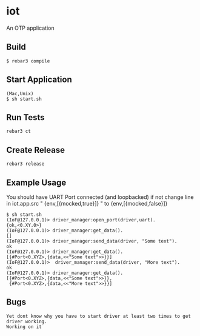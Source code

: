 iot
=====

An OTP application

Build
-----
    $ rebar3 compile

Start Application
-----
    (Mac,Unix)
    $ sh start.sh

Run Tests
----
    rebar3 ct

Create Release
----
    rebar3 release

Example Usage
----
You should have UART Port connected (and loopbacked)
if not change line in iot.app.src " {env,[{mocked,true}]} " to  {env,[{mocked,false}]}

    $ sh start.sh
    (IoF@127.0.0.1)> driver_manager:open_port(driver,uart).
    {ok,<0.XY.0>}
    (IoF@127.0.0.1)> driver_manager:get_data().
    []
    (IoF@127.0.0.1)> driver_manager:send_data(driver, "Some text").
    ok
    (IoF@127.0.0.1)> driver_manager:get_data().
    [{#Port<0.XYZ>,{data,<<"Some text">>}}]
    (IoF@127.0.0.1)>  driver_manager:send_data(driver, "More text").
    ok
    (IoF@127.0.0.1)> driver_manager:get_data().
    [{#Port<0.XYZ>,{data,<<"Some text">>}},
     {#Port<0.XYZ>,{data,<<"More text">>}}]

Bugs
----
    Yet dont know why you have to start driver at least two times to get driver working.
    Working on it

